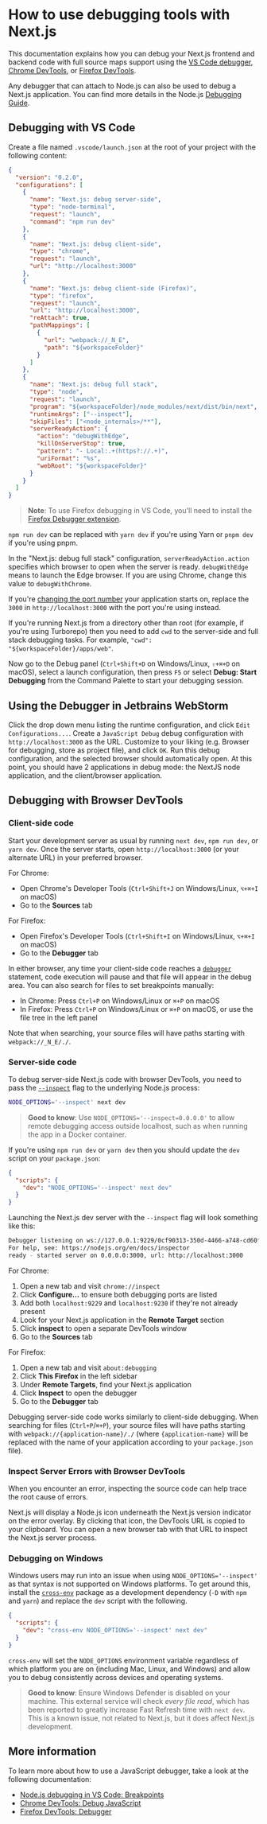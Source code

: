 # How to use debugging tools with Next.js

This documentation explains how you can debug your Next.js frontend and backend code with full source maps support using the [VS Code debugger](https://code.visualstudio.com/docs/editor/debugging), [Chrome DevTools](https://developers.google.com/web/tools/chrome-devtools), or [Firefox DevTools](https://firefox-source-docs.mozilla.org/devtools-user/).

Any debugger that can attach to Node.js can also be used to debug a Next.js application. You can find more details in the Node.js [Debugging Guide](https://nodejs.org/en/docs/guides/debugging-getting-started/).

## Debugging with VS Code

Create a file named `.vscode/launch.json` at the root of your project with the following content:

```json filename="launch.json"
{
  "version": "0.2.0",
  "configurations": [
    {
      "name": "Next.js: debug server-side",
      "type": "node-terminal",
      "request": "launch",
      "command": "npm run dev"
    },
    {
      "name": "Next.js: debug client-side",
      "type": "chrome",
      "request": "launch",
      "url": "http://localhost:3000"
    },
    {
      "name": "Next.js: debug client-side (Firefox)",
      "type": "firefox",
      "request": "launch",
      "url": "http://localhost:3000",
      "reAttach": true,
      "pathMappings": [
        {
          "url": "webpack://_N_E",
          "path": "${workspaceFolder}"
        }
      ]
    },
    {
      "name": "Next.js: debug full stack",
      "type": "node",
      "request": "launch",
      "program": "${workspaceFolder}/node_modules/next/dist/bin/next",
      "runtimeArgs": ["--inspect"],
      "skipFiles": ["<node_internals>/**"],
      "serverReadyAction": {
        "action": "debugWithEdge",
        "killOnServerStop": true,
        "pattern": "- Local:.+(https?://.+)",
        "uriFormat": "%s",
        "webRoot": "${workspaceFolder}"
      }
    }
  ]
}
```

> **Note**: To use Firefox debugging in VS Code, you'll need to install the [Firefox Debugger extension](https://marketplace.visualstudio.com/items?itemName=firefox-devtools.vscode-firefox-debug).

`npm run dev` can be replaced with `yarn dev` if you're using Yarn or `pnpm dev` if you're using pnpm.

In the "Next.js: debug full stack" configuration, `serverReadyAction.action` specifies which browser to open when the server is ready. `debugWithEdge` means to launch the Edge browser. If you are using Chrome, change this value to `debugWithChrome`.

If you're [changing the port number](/docs/pages/api-reference/cli/next.md#next-dev-options) your application starts on, replace the `3000` in `http://localhost:3000` with the port you're using instead.

If you're running Next.js from a directory other than root (for example, if you're using Turborepo) then you need to add `cwd` to the server-side and full stack debugging tasks. For example, `"cwd": "${workspaceFolder}/apps/web"`.

Now go to the Debug panel (`Ctrl+Shift+D` on Windows/Linux, `⇧+⌘+D` on macOS), select a launch configuration, then press `F5` or select **Debug: Start Debugging** from the Command Palette to start your debugging session.

## Using the Debugger in Jetbrains WebStorm

Click the drop down menu listing the runtime configuration, and click `Edit Configurations...`. Create a `JavaScript Debug` debug configuration with `http://localhost:3000` as the URL. Customize to your liking (e.g. Browser for debugging, store as project file), and click `OK`. Run this debug configuration, and the selected browser should automatically open. At this point, you should have 2 applications in debug mode: the NextJS node application, and the client/browser application.

## Debugging with Browser DevTools

### Client-side code

Start your development server as usual by running `next dev`, `npm run dev`, or `yarn dev`. Once the server starts, open `http://localhost:3000` (or your alternate URL) in your preferred browser.

For Chrome:

* Open Chrome's Developer Tools (`Ctrl+Shift+J` on Windows/Linux, `⌥+⌘+I` on macOS)
* Go to the **Sources** tab

For Firefox:

* Open Firefox's Developer Tools (`Ctrl+Shift+I` on Windows/Linux, `⌥+⌘+I` on macOS)
* Go to the **Debugger** tab

In either browser, any time your client-side code reaches a [`debugger`](https://developer.mozilla.org/docs/Web/JavaScript/Reference/Statements/debugger) statement, code execution will pause and that file will appear in the debug area. You can also search for files to set breakpoints manually:

* In Chrome: Press `Ctrl+P` on Windows/Linux or `⌘+P` on macOS
* In Firefox: Press `Ctrl+P` on Windows/Linux or `⌘+P` on macOS, or use the file tree in the left panel

Note that when searching, your source files will have paths starting with `webpack://_N_E/./`.

### Server-side code

To debug server-side Next.js code with browser DevTools, you need to pass the [`--inspect`](https://nodejs.org/api/cli.html#cli_inspect_host_port) flag to the underlying Node.js process:

```bash filename="Terminal"
NODE_OPTIONS='--inspect' next dev
```

> **Good to know**: Use `NODE_OPTIONS='--inspect=0.0.0.0'` to allow remote debugging access outside localhost, such as when running the app in a Docker container.

If you're using `npm run dev` or `yarn dev` then you should update the `dev` script on your `package.json`:

```json filename="package.json"
{
  "scripts": {
    "dev": "NODE_OPTIONS='--inspect' next dev"
  }
}
```

Launching the Next.js dev server with the `--inspect` flag will look something like this:

```bash filename="Terminal"
Debugger listening on ws://127.0.0.1:9229/0cf90313-350d-4466-a748-cd60f4e47c95
For help, see: https://nodejs.org/en/docs/inspector
ready - started server on 0.0.0.0:3000, url: http://localhost:3000
```

For Chrome:

1. Open a new tab and visit `chrome://inspect`
2. Click **Configure...** to ensure both debugging ports are listed
3. Add both `localhost:9229` and `localhost:9230` if they're not already present
4. Look for your Next.js application in the **Remote Target** section
5. Click **inspect** to open a separate DevTools window
6. Go to the **Sources** tab

For Firefox:

1. Open a new tab and visit `about:debugging`
2. Click **This Firefox** in the left sidebar
3. Under **Remote Targets**, find your Next.js application
4. Click **Inspect** to open the debugger
5. Go to the **Debugger** tab

Debugging server-side code works similarly to client-side debugging. When searching for files (`Ctrl+P`/`⌘+P`), your source files will have paths starting with `webpack://{application-name}/./` (where `{application-name}` will be replaced with the name of your application according to your `package.json` file).

### Inspect Server Errors with Browser DevTools

When you encounter an error, inspecting the source code can help trace the root cause of errors.

Next.js will display a Node.js icon underneath the Next.js version indicator on the error overlay. By clicking that icon, the DevTools URL is copied to your clipboard. You can open a new browser tab with that URL to inspect the Next.js server process.

### Debugging on Windows

Windows users may run into an issue when using `NODE_OPTIONS='--inspect'` as that syntax is not supported on Windows platforms. To get around this, install the [`cross-env`](https://www.npmjs.com/package/cross-env) package as a development dependency (`-D` with `npm` and `yarn`) and replace the `dev` script with the following.

```json filename="package.json"
{
  "scripts": {
    "dev": "cross-env NODE_OPTIONS='--inspect' next dev"
  }
}
```

`cross-env` will set the `NODE_OPTIONS` environment variable regardless of which platform you are on (including Mac, Linux, and Windows) and allow you to debug consistently across devices and operating systems.

> **Good to know**: Ensure Windows Defender is disabled on your machine. This external service will check *every file read*, which has been reported to greatly increase Fast Refresh time with `next dev`. This is a known issue, not related to Next.js, but it does affect Next.js development.

## More information

To learn more about how to use a JavaScript debugger, take a look at the following documentation:

* [Node.js debugging in VS Code: Breakpoints](https://code.visualstudio.com/docs/nodejs/nodejs-debugging#_breakpoints)
* [Chrome DevTools: Debug JavaScript](https://developers.google.com/web/tools/chrome-devtools/javascript)
* [Firefox DevTools: Debugger](https://firefox-source-docs.mozilla.org/devtools-user/debugger/)
